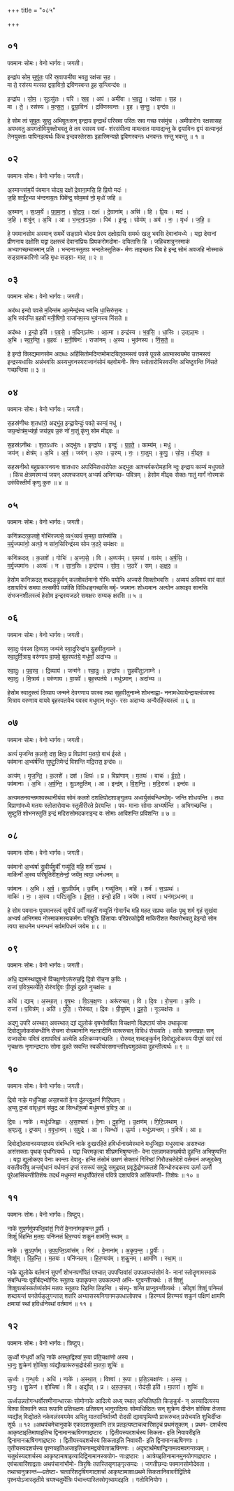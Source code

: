 +++
title = "०८५"

+++


## ०१
पवमानः सोमः। वेनो भार्गवः। जगती।

इन्द्रा॑य सोम॒ सुषु॑तः॒ परि॑ स्र॒वापामी॑वा भवतु॒ रक्ष॑सा स॒ह ।  
मा ते॒ रस॑स्य मत्सत द्वया॒विनो॒ द्रवि॑णस्वन्त इ॒ह स॒न्त्विन्द॑वः ॥

इन्द्रा॑य । सो॒म॒ । सुऽसु॑तः । परि॑ । स्र॒व॒ । अप॑ । अमी॑वा । भ॒व॒तु॒ । रक्ष॑सा । स॒ह ।  
मा । ते॒ । रस॑स्य । म॒त्स॒त॒ । द्व॒या॒विनः॑ । द्रवि॑णस्वन्तः । इ॒ह । स॒न्तु॒ । इन्द॑वः ॥

हे सोम त्वं सुषुतः सुष्ठु अभिषुतःसन् इन्द्राय इन्द्रार्थं परिस्रव परितः स्रव गच्छ रसंमुंच । अमीवारोगः रक्षसासह अपभवतु अपगतोवियुक्तोभवतु ते तव रसस्य स्वां- शंरसंपीत्वा मामत्सत मामाद्यन्तु के द्वयाविनः द्वयं सत्यानृतं तेनयुक्ताः पापिनइत्यर्थः किंच इन्दवस्तेरसाः इहास्मिन्यज्ञे द्वविणस्वन्तः धनवन्तः सन्तु भवन्तु ॥ १ ॥

## ०२
पवमानः सोमः। वेनो भार्गवः। जगती।

अ॒स्मान्त्स॑म॒र्ये प॑वमान चोदय॒ दक्षो॑ दे॒वाना॒मसि॒ हि प्रि॒यो मदः॑ ।  
ज॒हि शत्रूँ॑र॒भ्या भ॑न्दनाय॒तः पिबे॑न्द्र॒ सोम॒मव॑ नो॒ मृधो॑ जहि ॥

अ॒स्मान् । स॒ऽम॒र्ये । प॒व॒मा॒न॒ । चो॒द॒य॒ । दक्षः॑ । दे॒वाना॑म् । असि॑ । हि । प्रि॒यः । मदः॑ ।  
ज॒हि । शत्रू॑न् । अ॒भि । आ । भ॒न्द॒ना॒ऽय॒तः । पिब॑ । इ॒न्द्र॒ । सोम॑म् । अव॑ । नः॒ । मृधः॑ । ज॒हि॒ ॥

हे पवमानसोम अस्मान् समर्थे सङ्ग्रामे चोदय प्रेरय दक्षोह्यसि समर्थः खलु भवसि देवानांमध्ये । यद्वा देवानां प्रीणनाय दक्षोसि यद्वा दक्षस्त्वं देवानांप्रियः प्रियकरोमदोमा- दयितासि हि । जहिचशत्रुनस्माकं अभ्यागच्छचास्मान् प्रति । भन्दनाःस्तुतग्रः भन्दतेःस्तुतिक- र्मणः ताइच्छतः पिब हे इन्द्र सोमं अवजहि नोस्माकं सङ्ग्रामकारिणो जहि मृधः सङ्ग्रा- मात् ॥ २ ॥

## ०३
पवमानः सोमः। वेनो भार्गवः। जगती।

अद॑ब्ध इन्दो पवसे म॒दिन्त॑म आ॒त्मेन्द्र॑स्य भवसि धा॒सिरु॑त्त॒मः ।  
अ॒भि स्व॑रन्ति ब॒हवो॑ मनी॒षिणो॒ राजा॑नम॒स्य भुव॑नस्य निंसते ॥

अद॑ब्धः । इ॒न्दो॒ इति॑ । प॒व॒से॒ । म॒दिन्ऽत॑मः । आ॒त्मा । इन्द्र॑स्य । भ॒व॒सि॒ । धा॒सिः । उ॒त्ऽत॒मः ।  
अ॒भि । स्व॒र॒न्ति॒ । ब॒हवः॑ । म॒नी॒षिणः॑ । राजा॑नम् । अ॒स्य । भुव॑नस्य । निं॒स॒ते॒ ॥

हे इन्दो क्लिद्यमानसोम अदब्धः अहिंसितोमदिन्तमोमादयितृतमस्त्वं पवसे पूयसे आत्मास्वयमेव उत्तमस्त्वं इन्द्रस्यधासिः अन्नंभवसि अस्यभुवनस्यराजानंसोमं बहवोमनी- षिणः स्तोतारोभिस्वरन्ति अभिष्टुवन्ति निंसते गच्छन्तिवा ॥ ३ ॥

## ०४
पवमानः सोमः। वेनो भार्गवः। जगती।

स॒हस्र॑णीथः श॒तधा॑रो॒ अद्भु॑त॒ इन्द्रा॒येन्दुः॑ पवते॒ काम्यं॒ मधु॑ ।  
जय॒न्क्षेत्र॑म॒भ्य॑र्षा॒ जय॑न्न॒प उ॒रुं नो॑ गा॒तुं कृ॑णु सोम मीढ्वः ॥

स॒हस्र॑ऽनीथः । श॒तऽधा॑रः । अद्भु॑तः । इन्द्रा॑य । इन्दुः॑ । प॒व॒ते॒ । काम्य॑म् । मधु॑ ।  
जय॑न् । क्षेत्र॑म् । अ॒भि । अ॒र्ष॒ । जय॑न् । अ॒पः । उ॒रुम् । नः॒ । गा॒तुम् । कृ॒णु॒ । सो॒म॒ । मी॒ढ्वः॒ ॥

सहस्रनीथो बहुप्रकारनयनः शातधारः अपरिमितधारोपेतः अद्भुतः आश्चर्यकरोमहानि न्दुः इन्द्राय काम्यं मधुपवते । किंच क्षेत्रमस्मभ्यं जयन् अपश्चजयन् अभ्यर्ष अभिगच्छ- पवित्रम् । हेसोम मीढ्वः सेक्तः गातुं मार्गं नोस्माकं उरुंविस्तीर्णं कृणु कुरु ॥ ४ ॥

## ०५
पवमानः सोमः। वेनो भार्गवः। जगती।

कनि॑क्रदत्क॒लशे॒ गोभि॑रज्यसे॒ व्य१॒॑व्ययं॑ स॒मया॒ वार॑मर्षसि ।  
म॒र्मृ॒ज्यमा॑नो॒ अत्यो॒ न सा॑न॒सिरिन्द्र॑स्य सोम ज॒ठरे॒ सम॑क्षरः ॥

कनि॑क्रदत् । क॒लशे॑ । गोभिः॑ । अ॒ज्य॒से॒ । वि । अ॒व्यय॑म् । स॒मया॑ । वार॑म् । अ॒र्ष॒सि॒ ।  
म॒र्मृ॒ज्यमा॑नः । अत्यः॑ । न । सा॒न॒सिः । इन्द्र॑स्य । सो॒म॒ । ज॒ठरे॑ । सम् । अ॒क्ष॒रः॒ ॥

हेसोम कनिक्रदत् शब्दङ्कुर्वन् कलशॆवर्तमानो गोभिः पयोभिः अज्यसे सिक्तोभवसि । अव्ययं अविमयं वारं वालं दशापवित्रं समया तत्समीपे व्यर्षसि विविधङ्गच्छसि मर्मृ- ज्यमानः शोध्यमानः अत्योन अश्वइव सानसिः संभजनशीलस्त्वं हेसोम इन्द्रस्यजठरे समक्षरः सम्यक् क्षरसि ॥ ५ ॥

## ०६
पवमानः सोमः। वेनो भार्गवः। जगती।

स्वा॒दुः प॑वस्व दि॒व्याय॒ जन्म॑ने स्वा॒दुरिन्द्रा॑य सु॒हवी॑तुनाम्ने ।  
स्वा॒दुर्मि॒त्राय॒ वरु॑णाय वा॒यवे॒ बृह॒स्पत॑ये॒ मधु॑माँ॒ अदा॑भ्यः ॥

स्वा॒दुः । प॒व॒स्व॒ । दि॒व्याय॑ । जन्म॑ने । स्वा॒दुः । इन्द्रा॑य । सु॒हवी॑तुऽनाम्ने ।  
स्वा॒दुः । मि॒त्राय॑ । वरु॑णाय । वा॒यवे॑ । बृह॒स्पत॑ये । मधु॑ऽमान् । अदा॑भ्यः ॥

हेसोम स्वादुस्त्वं दिव्याय जन्मने देवगणाय पवस्व तथा सुहवीतुनाम्ने शोभनाह्वा- ननामधेयायेन्द्रायत्वंपवस्व मित्राय वरुणाय वायवे बृहस्पतयेच पवस्व मधुमान् मधुर- रसः अदाभ्यः अन्यैरहिंस्यस्त्वं ॥ ६ ॥

## ०७
पवमानः सोमः। वेनो भार्गवः। जगती।

अत्यं॑ मृजन्ति क॒लशे॒ दश॒ क्षिपः॒ प्र विप्रा॑णां म॒तयो॒ वाच॑ ईरते ।  
पव॑माना अ॒भ्य॑र्षन्ति सुष्टु॒तिमेन्द्रं॑ विशन्ति मदि॒रास॒ इन्द॑वः ॥

अत्य॑म् । मृ॒ज॒न्ति॒ । क॒लशे॑ । दश॑ । क्षिपः॑ । प्र । विप्रा॑णाम् । म॒तयः॑ । वाचः॑ । ई॒र॒ते॒ ।  
पव॑मानाः । अ॒भि । अ॒र्ष॒न्ति॒ । सु॒ऽस्तु॒तिम् । आ । इन्द्र॑म् । वि॒श॒न्ति॒ । म॒दि॒रासः॑ । इन्द॑वः ॥

अत्यमतनवन्तमश्वस्थानीयंवा सोमं कलशे दशक्षिपोदशाङ्गुलयः अध्वर्युसंबन्धिन्योमृ- जन्ति शोधयन्ति । तथा विप्राणांमध्ये मतयः स्तोतारोवाचः स्तुतीरीरते प्रेरयन्ति । पव- मानाः सोमाः अभ्यर्षन्ति । अभिगच्छन्ति । सुष्टुतिं शोभनस्तुतिं इन्द्रं मदिरासोमदकराइन्द वः सोमाः आविशन्ति प्रविशन्ति ॥ ७ ॥

## ०८
पवमानः सोमः। वेनो भार्गवः। जगती।

पव॑मानो अ॒भ्य॑र्षा सु॒वीर्य॑मु॒र्वीं गव्यू॑तिं॒ महि॒ शर्म॑ स॒प्रथः॑ ।  
माकि॑र्नो अ॒स्य परि॑षूतिरीश॒तेन्दो॒ जये॑म॒ त्वया॒ धनं॑धनम् ॥

पव॑मानः । अ॒भि । अ॒र्ष॒ । सु॒ऽवीर्य॑म् । उ॒र्वीम् । गव्यू॑तिम् । महि॑ । शर्म॑ । स॒ऽप्रथः॑ ।  
माकिः॑ । नः॒ । अ॒स्य । परि॑ऽसूतिः । ई॒श॒त॒ । इन्दो॒ इति॑ । जये॑म । त्वया॑ । धन॑म्ऽधनम् ॥

हे सोम पवमानः पूयमानस्त्वं सुवीर्यं उर्वीं महतीं गव्यूतिं गोमार्गंच महि महत् सप्रथः सर्वतः पृथु शर्म गृहं सुखंवा अभ्यर्ष अभिगमय नोस्माकमस्यकर्मणः परिषूतिः हिंसायाः परिप्रेरकोद्वेषी माकिरीशत मैश्वरोभवतु हेइन्दो सोम त्वया साधनेन धनन्धनं सर्वमपिधनं जयेम ॥ ८ ॥

## ०९
पवमानः सोमः। वेनो भार्गवः। जगती।

अधि॒ द्याम॑स्थाद्वृष॒भो वि॑चक्ष॒णोऽरू॑रुच॒द्वि दि॒वो रो॑च॒ना क॒विः ।  
राजा॑ प॒वित्र॒मत्ये॑ति॒ रोरु॑वद्दि॒वः पी॒यूषं॑ दुहते नृ॒चक्ष॑सः ॥

अधि॑ । द्याम् । अ॒स्था॒त् । वृ॒ष॒भः । वि॒ऽच॒क्ष॒णः । अरू॑रुचत् । वि । दि॒वः । रो॒च॒ना । क॒विः ।  
राजा॑ । प॒वित्र॑म् । अति॑ । ए॒ति॒ । रोरु॑वत् । दि॒वः । पी॒यूष॑म् । दु॒ह॒ते॒ । नृ॒ऽचक्ष॑सः ॥

अद्गु उपरि अस्थात् अवस्थात् द्यां द्युलोकं वृषभोवर्षिता विचक्षणो विद्रष्टायं सोमः तथाकृत्वा दिवोद्युलोकसंबन्धीनि रोचना रोचमानानि नक्षत्रादीनि व्यरूरुचत् विविधं रोचयति । कविः क्रान्तप्रज्ञः सन् राजासोमः पवित्रं दशापवित्रं अत्येति अतिक्रम्यगच्छति । रोरुवत् शब्दङ्कुर्वन् दिवोद्युलोकस्य पीयूषं सारं रसं नृचक्षसः नृणान्द्रष्टारः सोमा दुहते स्रवन्ति स्वकीयंरसमान्तरिक्ष्यमुदकंवा दुहन्तीत्यर्थः ॥ ९ ॥

## १०
पवमानः सोमः। वेनो भार्गवः। जगती।

दि॒वो नाके॒ मधु॑जिह्वा अस॒श्चतो॑ वे॒ना दु॑हन्त्यु॒क्षणं॑ गिरि॒ष्ठाम् ।  
अ॒प्सु द्र॒प्सं वा॑वृधा॒नं स॑मु॒द्र आ सिन्धो॑रू॒र्मा मधु॑मन्तं प॒वित्र॒ आ ॥

दि॒वः । नाके॑ । मधु॑ऽजिह्वाः । अ॒स॒श्चतः॑ । वे॒नाः । दु॒ह॒न्ति॒ । उ॒क्षण॑म् । गि॒रि॒ऽस्थाम् ।  
अ॒प्ऽसु । द्र॒प्सम् । व॒वृ॒धा॒नम् । स॒मु॒द्रे । आ । सिन्धोः॑ । ऊ॒र्मा । मधु॑ऽमन्तम् । प॒वित्रे॑ । आ ॥

दिवोद्योतमानस्ययज्ञस्य संबन्धिनि नाके दुःखरहिते हविर्धानाख्येस्थाने मधुजिह्वाः मधुरवाचः असश्चतः असंसक्ताः पृथक् पृथगित्यर्थः । यद्वा चिरमकृत्वा शीघ्रमभिषुण्वन्तो- वेना एतन्नामकामहर्षयो दुहन्ति अभिषुण्वन्ति । यद्वा द्युलोकएव वेनाः कान्ताः देवादु- हन्ति तंसोमं उक्षणं सेक्तारं गिरिष्ठां गिरौउन्नतेदेशॆ वर्तमानं अप्सूदकेषु वसतीवरीषु अन्तर्वृधानं वर्धमानं द्रप्सं रसरूपं समुद्रे समुद्रवत् प्रवृद्धेद्रोणकलशे सिन्धोरुदकस्य ऊर्मा ऊर्मौ पूरेआसिंचन्तीतिशॆषः तदर्थं मधुमन्तं माधुर्योपेतंरसं पवित्रे दशापवित्रे आसिंचन्ती- तिशेषः ॥ १० ॥

## ११
पवमानः सोमः। वेनो भार्गवः। त्रिष्टुप्।

नाके॑ सुप॒र्णमु॑पपप्ति॒वांसं॒ गिरो॑ वे॒नाना॑मकृपन्त पू॒र्वीः ।  
शिशुं॑ रिहन्ति म॒तयः॒ पनि॑प्नतं हिर॒ण्ययं॑ शकु॒नं क्षाम॑णि॒ स्थाम् ॥

नाके॑ । सु॒ऽप॒र्णम् । उ॒प॒प॒प्ति॒ऽवांस॑म् । गिरः॑ । वे॒नाना॑म् । अ॒कृ॒प॒न्त॒ । पू॒र्वीः ।  
शिशु॑म् । रि॒ह॒न्ति॒ । म॒तयः॑ । पनि॑प्नतम् । हि॒र॒ण्यय॑म् । श॒कु॒नम् । क्षाम॑णि । स्था॒म् ॥

नाके द्युलोके वर्तमानं सुपर्णं शोभनपर्णोपेतं पश्चात् उपपप्तिवांसं उपपतयन्तंसोमं वे- नानां स्तोतॄणामस्माकं संबन्धिन्यः पूर्वीर्बद्भ्योगिरः स्तुतयः उपाकृपन्त उपकल्पन्ते अभि- ष्टुवन्तीत्यर्थः । तं शिशुं शिशुवत्संस्कर्तव्यंसोमं मतयः स्तुतयः रिहन्ति लिहन्ति । संस्पृ- शन्ति प्राप्नुवन्तीत्यर्थः । कीदृशं शिशुं पनिमतं शब्दायन्तं पनतेर्यङ्लुगन्तात् शतरि अभ्यासस्यनिगागमउपधालोपश्च । हिरण्ययं हिरण्मयं शकुनं पक्षिणं क्षामणि क्षमायां स्थां हविर्धानेरथां वर्तमानं ॥ ११ ॥

## १२
पवमानः सोमः। वेनो भार्गवः। त्रिष्टुप्।

ऊ॒र्ध्वो ग॑न्ध॒र्वो अधि॒ नाके॑ अस्था॒द्विश्वा॑ रू॒पा प्र॑ति॒चक्षा॑णो अस्य ।  
भा॒नुः शु॒क्रेण॑ शो॒चिषा॒ व्य॑द्यौ॒त्प्रारू॑रुच॒द्रोद॑सी मा॒तरा॒ शुचिः॑ ॥

ऊ॒र्ध्वः । ग॒न्ध॒र्वः । अधि॑ । नाके॑ । अ॒स्था॒त् । विश्वा॑ । रू॒पा । प्र॒ति॒ऽचक्षा॑णः । अ॒स्य॒ ।  
भा॒नुः । शु॒क्रेण॑ । शो॒चिषा॑ । वि । अ॒द्यौ॒त् । प्र । अ॒रू॒रु॒च॒त् । रोद॑सी॒ इति॑ । मा॒तरा॑ । शुचिः॑ ॥

ऊर्ध्वउन्नतोगन्धर्वोरश्मीनान्धारकः सोमोनाके आदित्ये अध्य् स्थात् अधितिष्ठति किङ्कुर्व- न् अस्यादित्यस्य विश्वा विश्वानि रूपा रूपाणि प्रतिचक्षणः प्रतिश्यन् भानुरादित्यः सोमाधिष्ठितः सन् शुक्रेण दीप्तेन शोचिषा तेजसा व्यद्यौत् विद्योतते नकेवलंस्वयमेव अपितु मातरानिर्मात्र्यौ रोदसी द्यावापृथिव्यौ प्रारूरुचत् प्ररोचयति शुचिर्दीप्तः सूर्यः ॥ १२ ॥अथपंचमेचानुवाके एकादशसूक्तानि तत्र प्रतइत्यष्टाचत्वारिंशदृचं प्रथमंसूक्तम् । प्रथम- दशर्चस्य आकृष्टाइतिमाषाइतिच द्विनामानऋषिगणाद्रष्टारः । द्वितीयस्यदशर्चस्य सिकता- इति निवावरीइति द्विनामानऋषिगणाद्रष्टारः । द्वितीयस्यदशर्चस्य सिकताइति निवावरी- इति द्विनामानऋषिगणाः । तृतीयस्यदशर्चस्य पृश्नयइतिअजाइतिचनामद्वयोपेताऋषिगणाः । अदृष्टार्थमेषान्द्विनामत्वमवगन्तव्यम् । चतुर्थस्यदशर्चस्य आकृष्टामाषाइत्यादिद्विनामानस्त्रयोग- णाःद्रष्टारः । आत्रेयइतिनामानमुनयोगणद्रष्टारः । एवंचत्वारिंशाद्वताः अथपंचानांभौमो- त्रिरृषिः ततस्तिसृणाङ्गृत्समदः । जगतीछन्दः पवमानसोमोदेवता । तथाचानुक्रान्तं—प्रतेष्टा- चत्वारिंशदृषिगणादशर्चा आकृष्टामाशाःप्रथमे सिकतानिवावरीद्वितिये पृश्नयोऽजास्तृतीये त्रयश्चतुर्थेत्रिः पंचान्त्यास्तिस्रोगृत्र्समदइति । गतोविनियोगः ।